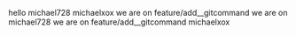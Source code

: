 hello michael728
michaelxox
we are on feature/add__gitcommand
we are on michael728
we are on feature/add__gitcommand michaelxox
